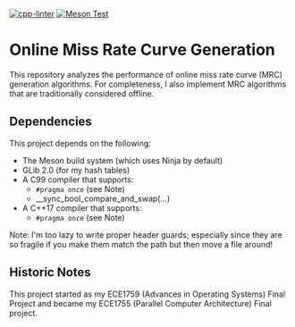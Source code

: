 [![cpp-linter](https://github.com/cpp-linter/cpp-linter-action/actions/workflows/cpp-linter.yml/badge.svg)](https://github.com/cpp-linter/cpp-linter-action/actions/workflows/cpp-linter.yml)
[![Meson Test](https://github.com/thedavidchu/online_mrc/workflows/meson-build/badge.svg)](https://github.com/thedavidchu/online_mrc/actions)

Online Miss Rate Curve Generation
================================================================================

This repository analyzes the performance of online miss rate curve (MRC)
generation algorithms. For completeness, I also implement MRC algorithms that
are traditionally considered offline.

Dependencies
--------------------------------------------------------------------------------

This project depends on the following:
- The Meson build system (which uses Ninja by default)
- GLib 2.0 (for my hash tables)
- A C99 compiler that supports:
    - `#pragma once` (see Note)
    - __sync_bool_compare_and_swap(...)
- A C++17 compiler that supports:
    - `#pragma once` (see Note)

Note: I'm too lazy to write proper header guards; especially since they are so
fragile if you make them match the path but then move a file around!

Historic Notes
--------------------------------------------------------------------------------

This project started as my ECE1759 (Advances in Operating Systems) Final Project
and became my ECE1755 (Parallel Computer Architecture) Final project.
